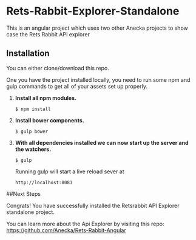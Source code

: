 
# Rets-Rabbit-Explorer-Standalone
This is an angular project which uses two other Anecka projects to show case the Rets Rabbit API explorer

## Installation
You can either clone/download this repo.

One you have the project installed locally, you need to run some npm and gulp commands to get all of your assets set up properly.


1. **Install all npm modules.**

	```
	$ npm install
	```

2. **Install bower components.**

	```
	$ gulp bower
	```

3. **With all dependencies installed we can now start up 	the server and the watchers.**

	```
	$ gulp
	```

	Running gulp will start a live reload sever at 

	```
	http://localhost:8081
	```
	
##Next Steps

Congrats! You have successfully installed the Retsrabbit API Explorer standalone project.

You can learn more about the Api Explorer by visiting this repo: <https://github.com/Anecka/Rets-Rabbit-Angular>
